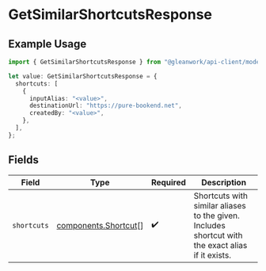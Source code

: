 # GetSimilarShortcutsResponse

## Example Usage

```typescript
import { GetSimilarShortcutsResponse } from "@gleanwork/api-client/models/components";

let value: GetSimilarShortcutsResponse = {
  shortcuts: [
    {
      inputAlias: "<value>",
      destinationUrl: "https://pure-bookend.net",
      createdBy: "<value>",
    },
  ],
};
```

## Fields

| Field                                                                                             | Type                                                                                              | Required                                                                                          | Description                                                                                       |
| ------------------------------------------------------------------------------------------------- | ------------------------------------------------------------------------------------------------- | ------------------------------------------------------------------------------------------------- | ------------------------------------------------------------------------------------------------- |
| `shortcuts`                                                                                       | [components.Shortcut](../../models/components/shortcut.md)[]                                      | :heavy_check_mark:                                                                                | Shortcuts with similar aliases to the given. Includes shortcut with the exact alias if it exists. |